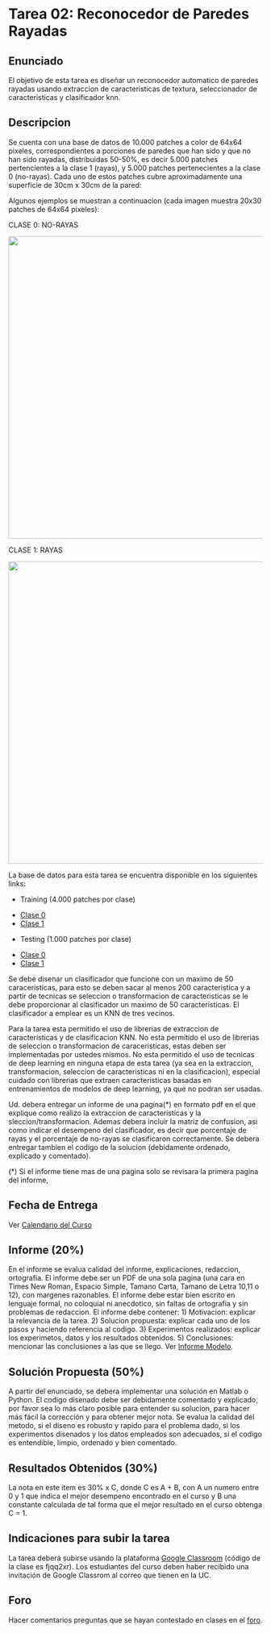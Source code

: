 # Tarea 02: Reconocedor de Paredes Rayadas

## Enunciado
El objetivo de esta tarea es diseñar un reconocedor automatico de paredes rayadas usando extraccion de caracteristicas de textura, seleccionador de caracteristicas y clasificador knn.


## Descripcion
Se cuenta con una base de datos de 10.000 patches a color de 64x64 pixeles, correspondientes a porciones de paredes que han sido y que no han sido rayadas, distribuidas 50-50%, es decir 5.000 patches pertencientes a la clase 1 (rayas), y 5.000 patches pertenecientes a la clase 0 (no-rayas). Cada uno de estos patches cubre aproximadamente una superficie de 30cm x 30cm de la pared:

Algunos ejemplos se muestran a continuacion (cada imagen muestra 20x30 patches de 64x64 pixeles):

CLASE 0: NO-RAYAS

<img src="https://github.com/domingomery/patrones/blob/master/tareas/Tarea_02/patches_0.png" width="600">

CLASE 1: RAYAS

<img src="https://github.com/domingomery/patrones/blob/master/tareas/Tarea_02/patches_1.png" width="600">


La base de datos para esta tarea se encuentra disponible en los siguientes links:

* Training (4.000 patches por clase)
- [Clase 0](https://github.com/domingomery/patrones/tree/master/tareas/Tarea_02/Training_0.zip)
- [Clase 1](https://github.com/domingomery/patrones/tree/master/tareas/Tarea_02/Training_1.zip)

* Testing (1.000 patches por clase)
- [Clase 0](https://github.com/domingomery/patrones/tree/master/tareas/Tarea_02/Testing_0.zip)
- [Clase 1](https://github.com/domingomery/patrones/tree/master/tareas/Tarea_02/Testing_1.zip)

Se debe disenar un clasificador que funcione con un maximo de 50 caraceristicas, para esto se deben sacar al menos 200 caracteristica y a partir de tecnicas se seleccion o transformacion de caracteristicas se le debe proporcionar al clasificador un maximo de 50 caracteristicas. El clasificador a emplear es un KNN de tres vecinos.

Para la tarea esta permitido el uso de librerias de extraccion de caracteristicas y de clasificacion KNN. No esta permitido el uso de librerias de seleccion o transformacion de caraceristicas, estas deben ser implementadas por ustedes mismos. No esta permitido el uso de tecnicas de deep learning en ninguna etapa de esta tarea (ya sea en la extraccion, transformacion, seleccion de caracteristicas ni en la clasificacion), especial cuidado con librerias que extraen caracteristicas basadas en entrenamientos de modelos de deep learning, ya que no podran ser usadas.


Ud. debera entregar un informe de una pagina(*) en formato pdf en el que explique como realizo la extraccion de caracteristicas y la sleccion/transformacion. Ademas debera incluir la matriz de confusion, asi como indicar el desempeno del clasificador, es decir que porcentaje de rayas y el porcentaje de no-rayas se clasificaron correctamente. Se debera entregar tambien el codigo de la solucion (debidamente ordenado, explicado y comentado).

(*) Si el informe tiene mas de una pagina solo se revisara la primera pagina del informe,

## Fecha de Entrega
Ver [Calendario del Curso](https://domingomery.ing.puc.cl/teaching/patrones/)

## Informe (20%)
En el informe se evalua calidad del informe, explicaciones, redaccion, ortografia. El informe debe ser un PDF de una sola pagina (una cara en Times New Roman, Espacio Simple, Tamano Carta, Tamano de Letra 10,11 o 12), con margenes razonables. El informe debe estar bien escrito en lenguaje formal, no coloquial ni anecdotico, sin faltas de ortografia y sin problemas de redaccion. El informe debe contener: 1) Motivacion: explicar la relevancia de la tarea. 2) Solucion propuesta: explicar cada uno de los pasos y haciendo referencia al codigo. 3) Experimentos realizados: explicar los experimetos, datos y los resultados obtenidos. 5) Conclusiones: mencionar las conclusiones a las que se llego. Ver [Informe Modelo](https://github.com/domingomery/patrones/blob/master/tareas/TareaModelo.pdf).

## Solución Propuesta (50%)
A partir del enunciado, se debera implementar una solución en Matlab o Python. El codigo disenado debe ser debidamente comentado y explicado, por favor sea lo más claro posible para entender su solucion, para hacer más fácil la corrección y para obtener mejor nota. Se evalua la calidad del metodo, si el diseno es robusto y rapido para el problema dado, si los experimentos disenados y los datos empleados son adecuados, si el codigo es entendible, limpio, ordenado y bien comentado.

## Resultados Obtenidos (30%)
La nota en este item es 30% x C, donde C es A + B, con A un numero entre 0 y 1 que indica el mejor desempeno encontrado en el curso y B una constante calculada de tal forma que el mejor resultado en el curso obtenga C = 1. 

## Indicaciones para subir la tarea
La tarea deberá subirse usando la plataforma [Google Classroom](https://classroom.google.com/u/0/c/NjI2MjU3NTE1MDVa/a/NjI2Njg3MjE1NzJa/details) (código de la clase es fjqq2xr). Los estudiantes del curso deben haber recibido una invitación de Google Classrom al correo que tienen en la UC.

## Foro
Hacer comentarios preguntas que se hayan contestado en clases en el [foro](https://github.com/domingomery/patrones/issues/14).
